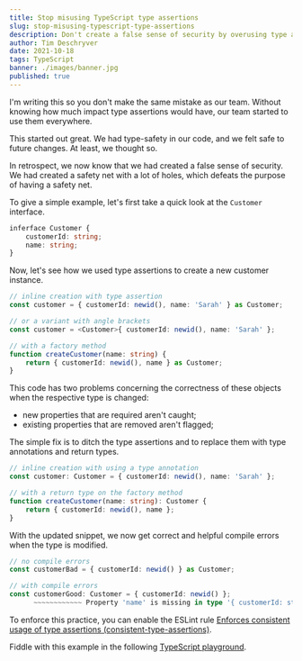 ```yaml
---
title: Stop misusing TypeScript type assertions
slug: stop-misusing-typescript-type-assertions
description: Don't create a false sense of security by overusing type assertions, instead use type annotations and return types.
author: Tim Deschryver
date: 2021-10-18
tags: TypeScript
banner: ./images/banner.jpg
published: true
---
```


I'm writing this so you don't make the same mistake as our team.
Without knowing how much impact type assertions would have, our team started to use them everywhere.

This started out great.
We had type-safety in our code, and we felt safe to future changes.
At least, we thought so.

In retrospect, we now know that we had created a false sense of security.
We had created a safety net with a lot of holes, which defeats the purpose of having a safety net.

To give a simple example, let's first take a quick look at the `Customer` interface.

```ts
inferface Customer {
	customerId: string;
	name: string;
}
```

Now, let's see how we used type assertions to create a new customer instance.

```ts
// inline creation with type assertion
const customer = { customerId: newid(), name: 'Sarah' } as Customer;

// or a variant with angle brackets
const customer = <Customer>{ customerId: newid(), name: 'Sarah' };

// with a factory method
function createCustomer(name: string) {
	return { customerId: newid(), name } as Customer;
}
```

This code has two problems concerning the correctness of these objects when the respective type is changed:

- new properties that are required aren't caught;
- existing properties that are removed aren't flagged;

The simple fix is to ditch the type assertions and to replace them with type annotations and return types.

```ts
// inline creation with using a type annotation
const customer: Customer = { customerId: newid(), name: 'Sarah' };

// with a return type on the factory method
function createCustomer(name: string): Customer {
	return { customerId: newid(), name };
}
```

With the updated snippet, we now get correct and helpful compile errors when the type is modified.

```ts
// no compile errors
const customerBad = { customerId: newid() } as Customer;

// with compile errors
const customerGood: Customer = { customerId: newid() };
      ~~~~~~~~~~~~ Property 'name' is missing in type '{ customerId: string; }' but required in type 'Customer'
```

To enforce this practice, you can enable the ESLint rule [Enforces consistent usage of type assertions (consistent-type-assertions)](https://github.com/typescript-eslint/typescript-eslint/blob/master/packages/eslint-plugin/docs/rules/consistent-type-assertions.md).

Fiddle with this example in the following [TypeScript playground](https://www.typescriptlang.org/play?jsx=0#code/KYDwDg9gTgLgBASwHY2FAZgQwMbDgYQFcBnGCAWzTgG8AoOObEsyqASQBMAuOUqZAOYBuenAD0YxhUoo4MABYJiciL2B4FeBOTA4YopJko8+gkQwlxCSbNOCyFSlWo3ytOvaMtJgAdwAKUBBgPEiE5ABGaCIAvrS0tkikjMwUaAByEDAA8gDWAIxwALw0KaRp7NxwAORM5ayc1QA0cIbGNW3AzbxpjkgCAKIANsTAPNXVcDFwmMpE9dEJEEnwdSwZWXkATMVwADzz61AAfNRlR5zjaxWNLZ3jnd3EvYr9w6PjkzEiicnXrJkcrkACy7M7-NCXGoQyrde4dIxdKYzOapVg-ZZ-NEbIEAVl2B2xJ3BRKhtVJHDhiIeiK+GJW5wqgLyADYwT1KH1BiMxjUviirEhckgIL4kALDhUREsGTC8vkeJLWOyYWTVZS7tSEZQ6TKsQsoNtFUSVRSrhSqe1qo8Ws9Oa9uR8+VNpb8IENgAA6IYQAQAChJBrVFs1VseyNmBCJAEoRD6BEq0PKA9NI4moLHaPH08nAxcqtV8vy0zHpehrNgYAhlnB0Eh08yCn7ozRRFBgDBCFBxXmbgX1ZbedbabaXoJ3kPi6iDbF4uWbFWa3WG5tcltm62GO3O939unToyGv2Q60tcOdaP7eOeZ8XbQ4rR55Xq+Ll0Tk9HjQbN3Bt12e4ekLHkGGqnmGtJ3g+T6Lq+9bvmuzZfkcP5-ruvZHuaIGDjSF4ch2DoTre3z3nOFYwXA2ZEo2+R+jCPCYEgACeLZ0Awboet6vp+rRJolga0aep0mZQWRL4Ub6OZNnRUb8T+7FevGPEGoJiLCaRC5iZRBrbEpRz0UxLGiAg6BwH6SjprpFTRoZDBsZi7oKVxMIqZQmYMHEIkaTWWlHHkADMlmsPpzE-rMoywGwxAWTCblSEkDmcf6zlCbOj6iTW5lEoFaDBZ+gFQIg07Iaxv4dv+0IWog4owql0FiWFaAwJF0VErl9HEOFMDKDChUycVRkmX6ACEmUGtlGY2bZChBL4rR+HAAxQEEUB+gABgAglAAjhPY8AACTUDC0xOCK8CYPlQ2rbFHm0EAA).
